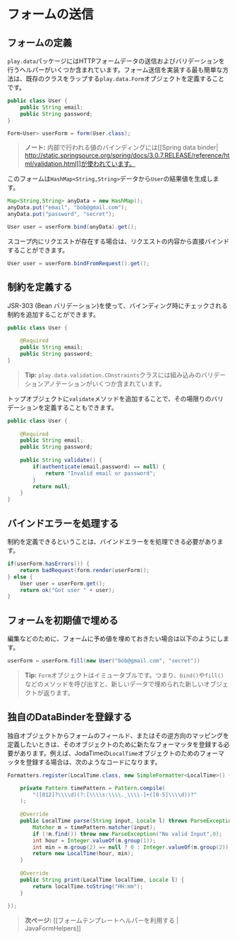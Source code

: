 <!-- translated -->
<!--
# Handling form submission
-->
# フォームの送信

<!--
## Defining a form
-->
## フォームの定義

<!--
The `play.data` package contains several helpers to handle HTTP form data submission and validation. The easiest way to handle a form submission is to define a `play.data.Form` that wraps an existing class:
-->
`play.data`パッケージにはHTTPフォームデータの送信およびバリデーションを行うヘルパーがいくつか含まれています。フォーム送信を実装する最も簡単な方法は、既存のクラスをラップする`play.data.Form`オブジェクトを定義することです。

```java
public class User {
    public String email;
    public String password;
}
```

```java
Form<User> userForm = form(User.class);
```

<!--
> **Note:** The underlying binding is done using [[Spring data binder| http://static.springsource.org/spring/docs/3.0.7.RELEASE/reference/html/validation.html]].

This form can generate a `User` result value from `HashMap<String,String>` data:
-->
> **ノート:** 内部で行われる値のバインディングには[[Spring data binder| http://static.springsource.org/spring/docs/3.0.7.RELEASE/reference/html/validation.html]]が使われています。

このフォームは`HashMap<String,String>`データから`User`の結果値を生成します。

```java
Map<String,String> anyData = new HashMap();
anyData.put("email", "bob@gmail.com");
anyData.put("password", "secret");

User user = userForm.bind(anyData).get();
```

<!--
If you have a request available in the scope, you can bind directly from the request content:
-->
スコープ内にリクエストが存在する場合は、リクエストの内容から直接バインドすることができます。

```java
User user = userForm.bindFromRequest().get();
```

<!--
## Defining constraints
-->
## 制約を定義する

<!--
You can define additional constraints that will be checked during the binding phase using JSR-303 (Bean Validation) annotations:
-->
JSR-303 (Bean バリデーション)を使って、バインディング時にチェックされる制約を追加することができます。

```java
public class User {
    
    @Required
    public String email;
    public String password;
}
```

<!--
> **Tip:** The `play.data.validation.Constraints` class contains several built-in validation annotations.

You can also define an ad-hoc validation by adding a `validate` method to your top object:
-->
> **Tip:** `play.data.validation.COnstraints`クラスには組み込みのバリデーションアノテーションがいくつか含まれています。

トップオブジェクトに`validate`メソッドを追加することで、その場限りのバリデーションを定義することもできます。

```java
public class User {
    
    @Required
    public String email;
    public String password;
    
    public String validate() {
        if(authenticate(email,password) == null) {
            return "Invalid email or password";
        }
        return null;
    }
}
```

<!--
## Handling binding failure
-->
## バインドエラーを処理する

<!--
Of course if you can define constraints, then you need to be able to handle the binding errors.
-->
制約を定義できるということは、バインドエラーをを処理できる必要があります。

```java
if(userForm.hasErrors()) {
    return badRequest(form.render(userForm));
} else {
    User user = userForm.get();
    return ok("Got user " + user);
}
```

<!--
## Filling a form with initial default values
-->
## フォームを初期値で埋める

<!--
Sometimes you’ll want to fill a form with existing values, typically for editing:
-->
編集などのために、フォームに予め値を埋めておきたい場合は以下のようにします。

```java
userForm = userForm.fill(new User("bob@gmail.com", "secret"))
```

<!--
> **Tip:** `Form` objects are immutable - calls to methods like `bind()` and `fill()` will return a new object filled with the new data.
-->
> **Tip:** `Form`オブジェクトはイミュータブルです。つまり、`bind()`や`fill()`などのメソッドを呼び出すと、新しいデータで埋められた新しいオブジェクトが返ります。

<!--
## Register a custom DataBinder
-->
## 独自のDataBinderを登録する

<!--
In case you want to define a mapping from a custom object to a form field string and vice versa you need to register a new Formatter for this object.
For an object like JodaTime's `LocalTime` it could look like this:
-->
独自オブジェクトからフォームのフィールド、またはその逆方向のマッピングを定義したいときは、そのオブジェクトのために新たなフォーマッタを登録する必要があります。例えば、JodaTimeの`LocalTime`オブジェクトのためのフォーマッタを登録する場合は、次のようなコードになります。

```java
Formatters.register(LocalTime.class, new SimpleFormatter<LocalTime>() {

    private Pattern timePattern = Pattern.compile(
        "([012]?\\\\d)(?:[\\\\s:\\\\._\\\\-]+([0-5]\\\\d))?"
    ); 
    
    @Override
    public LocalTime parse(String input, Locale l) throws ParseException {
        Matcher m = timePattern.matcher(input);
        if (!m.find()) throw new ParseException("No valid Input",0);
        int hour = Integer.valueOf(m.group(1));
        int min = m.group(2) == null ? 0 : Integer.valueOf(m.group(2));
        return new LocalTime(hour, min);
    }
    
    @Override
    public String print(LocalTime localTime, Locale l) {
        return localTime.toString("HH:mm");
    }
  
});
```

<!--
> **Next:** [[Using the form template helpers | JavaFormHelpers]]
-->
> **次ページ:** [[フォームテンプレートヘルパーを利用する | JavaFormHelpers]]